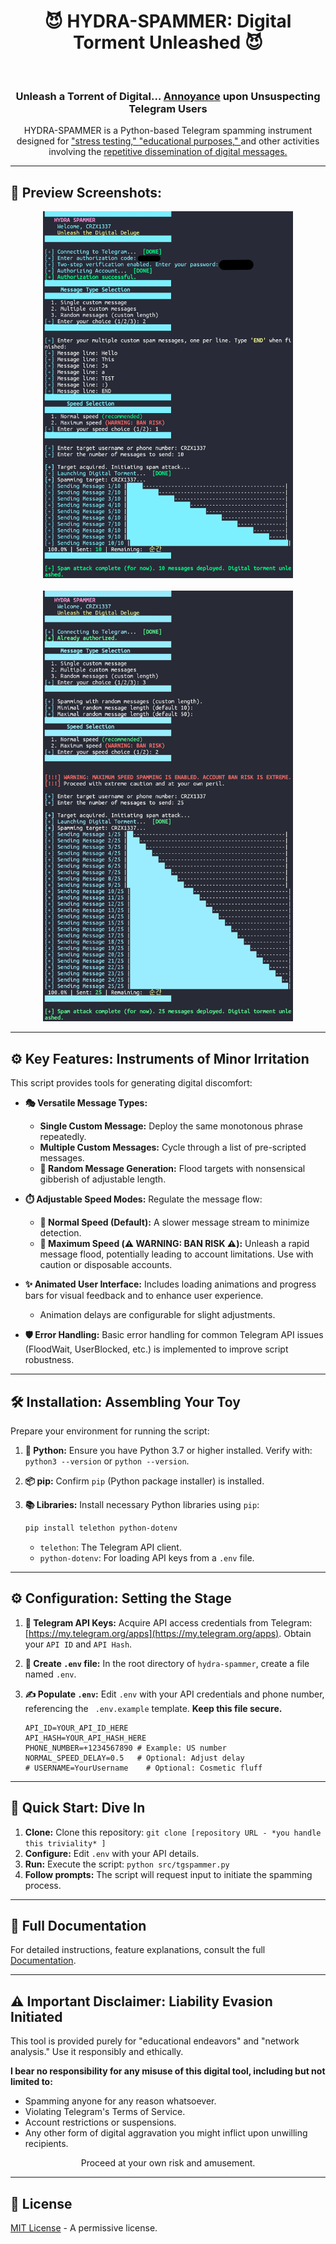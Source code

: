 # <div align="center"> 😈 HYDRA-SPAMMER: Digital Torment Unleashed 😈 </div>
<p align="center">

</p>
<br>

<div align="center">
    <h3> Unleash a Torrent of Digital… <ins>Annoyance</ins> upon Unsuspecting Telegram Users </h3>
</div>

<p align="center">
    HYDRA-SPAMMER is a Python-based Telegram spamming instrument designed for <ins> "stress testing," </ins> <ins> "educational purposes," </ins> and other activities involving the <ins> repetitive dissemination of digital messages. 
</p>

<hr>

## 📸 Preview Screenshots:

<div align="center">
    <img src="https://github.com/CRZX1337/HYDRA-SPAMMER-TELEGRAM/blob/main/preview1.png" width="400" alt="Hydra-Spammer Preview Screenshot 1">
    <br>
    <br>
    <img src="https://github.com/CRZX1337/HYDRA-SPAMMER-TELEGRAM/blob/main/preview2.png" width="400" alt="Hydra-Spammer Preview Screenshot 2">
</div>

<hr>

## ⚙️ Key Features: Instruments of Minor Irritation

This script provides tools for generating digital discomfort:

*   **🎭 Versatile Message Types:**
    *   **Single Custom Message:** Deploy the same monotonous phrase repeatedly.
    *   **Multiple Custom Messages:** Cycle through a list of pre-scripted messages.
    *   **🎲 Random Message Generation:** Flood targets with nonsensical gibberish of adjustable length.

*   **⏱️ Adjustable Speed Modes:** Regulate the message flow:
    *   **🐢 Normal Speed (Default):**  A slower message stream to minimize detection.
    *   **🚀 Maximum Speed (⚠️ WARNING: BAN RISK ⚠️):** Unleash a rapid message flood, potentially leading to account limitations. Use with caution or disposable accounts.

*   **✨ Animated User Interface:** Includes loading animations and progress bars for visual feedback and to enhance user experience.
    *   Animation delays are configurable for slight adjustments.

*   **🛡️ Error Handling:** Basic error handling for common Telegram API issues (FloodWait, UserBlocked, etc.) is implemented to improve script robustness.

<hr>

## 🛠️ Installation: Assembling Your Toy

Prepare your environment for running the script:

1.  **🐍 Python:** Ensure you have Python 3.7 or higher installed. Verify with: `python3 --version` or `python --version`.

2.  **📦 pip:** Confirm `pip` (Python package installer) is installed.

3.  **📚 Libraries:** Install necessary Python libraries using `pip`:

    ```bash
    pip install telethon python-dotenv
    ```
    *   `telethon`: The Telegram API client.
    *   `python-dotenv`: For loading API keys from a `.env` file.

<hr>

## ⚙️ Configuration: Setting the Stage

1.  **🔑 Telegram API Keys:**  Acquire API access credentials from Telegram: [https://my.telegram.org/apps](https://my.telegram.org/apps). Obtain your `API ID` and `API Hash`.

2.  **📝 Create `.env` file:**  In the root directory of `hydra-spammer`, create a file named `.env`.

3.  **✍️ Populate `.env`:** Edit `.env` with your API credentials and phone number, referencing the ` .env.example` template. **Keep this file secure.**

    ```
    API_ID=YOUR_API_ID_HERE
    API_HASH=YOUR_API_HASH_HERE
    PHONE_NUMBER=+1234567890 # Example: US number
    NORMAL_SPEED_DELAY=0.5   # Optional: Adjust delay
    # USERNAME=YourUsername    # Optional: Cosmetic fluff
    ```

<hr>

## 🚀 Quick Start: Dive In

1.  **Clone:** Clone this repository: `git clone [repository URL - *you handle this triviality* ]`
2.  **Configure:** Edit `.env` with your API details.
3.  **Run:** Execute the script: `python src/tgspammer.py`
4.  **Follow prompts:** The script will request input to initiate the spamming process.

<hr>

## 📜 Full Documentation

For detailed instructions, feature explanations, consult the full [Documentation](docs/README.md).

<hr>

## ⚠️ Important Disclaimer: Liability Evasion Initiated

This tool is provided purely for "educational endeavors" and "network analysis." Use it responsibly and ethically.

**I bear no responsibility for any misuse of this digital tool, including but not limited to:**

*   Spamming anyone for any reason whatsoever.
*   Violating Telegram's Terms of Service.
*   Account restrictions or suspensions.
*   Any other form of digital aggravation you might inflict upon unwilling recipients.

<p align="center"> Proceed at your own risk and amusement. </p>

<hr>

## 📄 License

[MIT License](LICENSE) - A permissive license.
